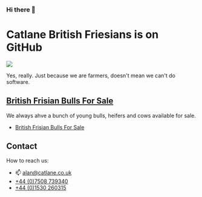 ### Hi there 👋

# Catlane British Friesians is on GitHub

![](https://catlane.co.uk/images/flickr/4395113313_c1eab0968b_o.jpg?zz=1)

Yes, really. Just because we are farmers, doesn't mean we can't do software.

## [British Frisian Bulls For Sale](https://catlane.co.uk/for-sale/)

We always ahve a bunch of young bulls, heifers and cows available for sale.

- [British Frisian Bulls For Sale](https://catlane.co.uk/for-sale/)

## Contact

How to reach us: 

- 📫 alan@catlane.co.uk
- [+44 (0)7508 739340](tel:+447508739340)
- [+44 (0)1530 260315](tel:+441530260315)


<!--
**catlane-friesians/catlane-friesians** is a ✨ _special_ ✨ repository because its `README.md` (this file) appears on your GitHub profile.

Here are some ideas to get you started:

- 🔭 I’m currently working on ...
- 🌱 I’m currently learning ...
- 👯 I’m looking to collaborate on ...
- 🤔 I’m looking for help with ...
- 💬 Ask me about ...
- 📫 How to reach me: ...
- 😄 Pronouns: ...
- ⚡ Fun fact: ...
-->
